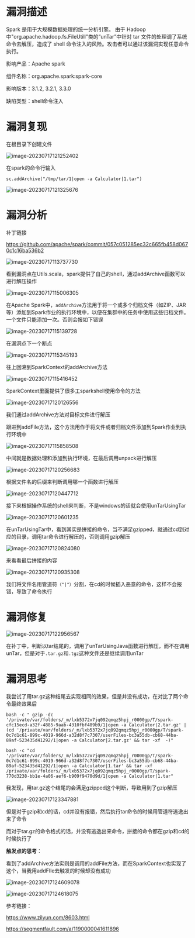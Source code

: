 # 漏洞描述

Spark 是用于大规模数据处理的统一分析引擎。
由于 Hadoop 中"org.apache.hadoop.fs.FileUtill"类的“unTar”中针对 tar 文件的处理调了系统命令去解压，造成了 shell 命令注入的风险。​
攻击者可以通过该漏洞实现任意命令执行。

影响产品：Apache spark

组件名称：org.apache.spark:spark-core

影响版本：3.1.2, 3.2.1, 3.3.0

缺陷类型：shell命令注入

# 漏洞复现

在根目录下创建文件

![image-20230717121252402](images/1.png)

在spark的命令行输入

```
sc.addArchive("/tmp/tar/1|open -a Calculator|1.tar")
```

![image-20230717121325676](images/2.png)

# 漏洞分析

补丁链接

https://github.com/apache/spark/commit/057c051285ec32c665fb458d0670c1c16ba536b2

![image-20230717113737730](images/3.png)

看到漏洞点在Utils.scala，spark提供了自己的shell，通过addArchive函数可以进行解压操作

![image-20230717115006305](images/4.png)



在Apache Spark中，`addArchive`方法用于将一个或多个归档文件（如ZIP、JAR等）添加到Spark作业的执行环境中，以便在集群中的任务中使用这些归档文件。一个文件只能添加一次。否则会报如下错误

![image-20230717115139728](images/5.png)

在漏洞点下一个断点

![image-20230717115345193](images/6.png)

往上回溯到SparkContext的addArchive方法

![image-20230717115416452](images/7.png)

SparkContext里面提供了很多工sparkshell使用命令的方法

![image-20230717120126556](images/8.png)

我们通过addArchive方法对目标文件进行解压

跟进到addFile方法，这个方法用作于将文件或者归档文件添加到Spark作业到执行环境中

![image-20230717115858508](images/9.png)

中间就是数据处理和添加到执行环境，在最后调用unpack进行解压

![image-20230717120256683](images/10.png)

根据文件名的后缀来判断调用哪一个函数进行解压

![image-20230717120447712](images/11.png)

接下来根据操作系统的shell来判断，不是windows的话就会使用unTarUsingTar

![image-20230717120601235](images/12.png)

在unTarUsingTar中，看到其实是拼接的命令，当不满足gzipped，就通过cd到对应的目录，调用tar命令进行解压的，否则调用gzip解压

![image-20230717120824080](images/13.png)

来看看最后拼接的内容

![image-20230717120935308](images/14.png)

我们将文件名用管道符`（"|"）`分割，在cd的时候插入恶意的命令，这样不会报错，导致了命令执行

# 漏洞修复

![image-20230717122956567](images/15.png)

在补丁中，判断以tar结尾的，调用了unTarUsingJava函数进行解压，而不在调用unTar，但是对于`.tar.gz`和`.tgz`这种文件还是继续调用unTar

# 漏洞思考

我尝试了用tar.gz这种结尾去实现相同的效果，但是并没有成功，在对比了两个命令最终效果后

```
bash -c " gzip -dc '/private/var/folders/_m/lxb5372x7jq092qmqz5hpj_r0000gp/T/spark-cfc15ecd-a32f-4885-9aab-4310fbf489b9/1|open -a Calculator|2.tar.gz' | (cd '/private/var/folders/_m/lxb5372x7jq092qmqz5hpj_r0000gp/T/spark-0c7d1c61-899c-4019-966d-a32d8f7c7307/userFiles-bc3a55db-cb68-44ba-89af-523435d41292/1|open -a Calculator|2.tar.gz' && tar -xf  -)" 
```

```
bash -c "cd '/private/var/folders/_m/lxb5372x7jq092qmqz5hpj_r0000gp/T/spark-0c7d1c61-899c-4019-966d-a32d8f7c7307/userFiles-bc3a55db-cb68-44ba-89af-523435d41292/1|open -a Calculator|1.tar' && tar -xf /private/var/folders/_m/lxb5372x7jq092qmqz5hpj_r0000gp/T/spark-770d3238-bb1e-4a06-aef6-b909f9470d9d/1|open -a Calculator|1.tar" 
```

我发现，用tar.gz这个结尾的会满足gzipped这个判断，导致用到了gzip解压

![image-20230717123347881](images/16.png)

但是对于gzip和cd的话，cd并没有报错，然后执行tar命令的时候用管道符逃逸出来了命令

而对于tar.gz的命令格式的话，并没有逃逸出来命令，拼接的命令都在gzip和cd的时候执行了

**触发点的思考**：

看到了addArchive方法实则是调用的addFile方法，而在SparkContext也实现了这个，当我用addFIle去触发的时候却没有成功

![image-20230717124609078](images/17.png)

![image-20230717124618075](images/18.png)



参考链接：

https://www.zilyun.com/8603.html

https://segmentfault.com/a/1190000041611896